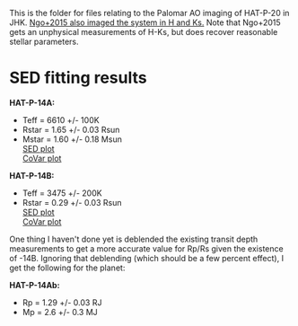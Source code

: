 This is the folder for files relating to the Palomar AO imaging of HAT-P-20 in JHK. [Ngo+2015 also imaged the system in H and Ks.](https://github.com/TGBeatty/NRC33/blob/main/HATP20_AO_Results/Ngo2015.pdf) Note that Ngo+2015 gets an unphysical measurements of H-Ks, but does recover reasonable stellar parameters.

# SED fitting results

**HAT-P-14A:**
- Teff = 6610 +/- 100K
- Rstar = 1.65 +/- 0.03 Rsun
- Mstar = 1.60 +/- 0.18 Msun  
[SED plot](https://github.com/TGBeatty/NRC33/blob/main/HATP20_AO_Results/SEDplot_HATP14_A.png)  
[CoVar plot](https://github.com/TGBeatty/NRC33/blob/main/HATP20_AO_Results/SED_Covar_HATP14_A.png)
 
**HAT-P-14B:**
- Teff = 3475 +/- 200K
- Rstar = 0.29 +/- 0.03 Rsun  
[SED plot](https://github.com/TGBeatty/NRC33/blob/main/HATP20_AO_Results/SEDplot_HATP14_B.png)  
[CoVar plot](https://github.com/TGBeatty/NRC33/blob/main/HATP20_AO_Results/SED_Covar_HATP14_B.png)
 
One thing I haven't done yet is deblended the existing transit depth measurements to get a more accurate value for Rp/Rs given the existence of -14B. Ignoring that deblending (which should be a few percent effect), I get the following for the planet:

**HAT-P-14Ab:**
- Rp = 1.29 +/- 0.03 RJ
- Mp = 2.6 +/- 0.3 MJ
